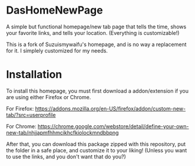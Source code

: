 DasHomeNewPage
==============

A simple but functional homepage/new tab page that tells the time, shows your favorite links, and tells your location. (Everything is customizable!)

This is a fork of Suzuismywaifu's homepage, and is no way a replacement for it. I simplely customized for my needs.

Installation
==============

To install this homepage, you must first download a addon/extension if you are using either Firefox or Chrome.

For Firefox: https://addons.mozilla.org/en-US/firefox/addon/custom-new-tab/?src=userprofile

For Chrome: https://chrome.google.com/webstore/detail/define-your-own-new-tab/nhjjapmfhhmcikhcfkiolockmndbbpng

After that, you can download this package zipped with this repository, put the folder in a safe place, and customize it to your liking! (Unless you want to use the links, and you don't want that do you?)


